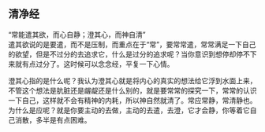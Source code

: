 ## 清净经  
“常能遣其欲，而心自静；澄其心，而神自清”  
遣其欲说的是要遣，而不是压制，而重点在于“常”，要常常遣，常常满足一下自己的欲望，但是不过分的去追求它，什么是过分的追求呢？当你意识到想停却停不下来就有点过分了。这时候可以念念经，平复一下心情。  

澄其心指的是什么呢？我认为澄其心就是将内心的真实的想法给它浮到水面上来，不管这个想法是肮脏还是龌龊还是什么别的，就是要常常的探究一下，常常的认识一下自己，这样就不会有精神的内耗，所以神自然就清了。常应常静，常清静也。为什么是应呢？就是你要主动的去做，主动的去遣，去澄，它才会静，你等着它自己消散，多半是有点困难。